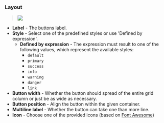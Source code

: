 ### Layout

> ![](./images/sense_navigation_props_layout.png)

* **Label** - The buttons label.
* **Style** - Select one of the predefined styles or use 'Defined by expression'.
  * **Defined by expression** - The expression must result to one of the following values, which represent the available styles:
    - `default`
    - `primary`
    - `success`
    - `info`
    - `warning`
    - `danger`
    - `link`
* **Button width** - Whether the button should spread of the entire grid column or just be as wide as necessary.
* **Button position** - Align the button within the given container.
* **Multiline label** - Whether the button can take one than more line.
* **Icon** - Choose one of the provided icons (based on [Font Awesome](https://fortawesome.github.io/Font-Awesome/))
